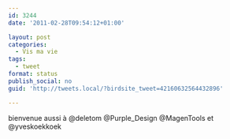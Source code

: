 ```yaml
---
id: 3244
date: '2011-02-28T09:54:12+01:00'

layout: post
categories:
  - Vis ma vie
tags:
  - tweet
format: status
publish_social: no
guid: 'http://tweets.local/?birdsite_tweet=42160632564432896'

---
```


bienvenue aussi à @deletom @Purple\_Design @MagenTools et @yveskoekkoek